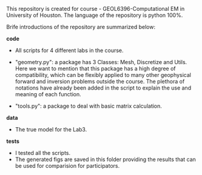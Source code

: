 This repository is created for course - GEOL6396-Computational EM in University of Houston.
The language of the repository is python 100%.

Brife introductions of the repository are summarized below:

**code** 
 - All scripts for 4 different labs in the course.
 
 - "geometry.py": a package has 3 Classes: Mesh, Discretize and Utils. Here we want to mention that this package has a high degree of compatibility, which can be flexibly applied to many other geophysical forward and inversion problems outside the course. The plethora of notations have already been added in the script to explain the use and meaning of each function.
 
 - "tools.py": a package to deal with basic matrix calculation.
 
 **data** 
 - The true model for the Lab3.
 
 **tests** 
 - I tested all the scripts.
 - The generated figs are saved in this folder providing the results that can be used for comparision for participators.
